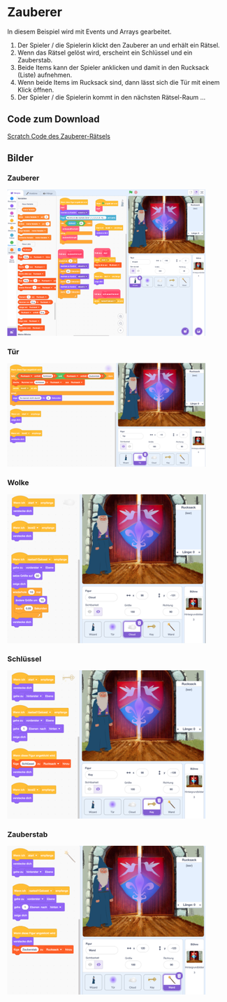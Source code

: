 # Zauberer

In diesem Beispiel wird mit Events und Arrays gearbeitet.

1. Der Spieler / die Spielerin klickt den Zauberer an und erhält ein Rätsel.
2. Wenn das Rätsel gelöst wird, erscheint ein Schlüssel und ein Zauberstab.
3. Beide Items kann der Spieler anklicken und damit in den Rucksack (Liste) aufnehmen.
4. Wenn beide Items im Rucksack sind, dann lässt sich die Tür mit einem Klick öffnen.
5. Der Spieler / die Spielerin kommt in den nächsten Rätsel-Raum ...

## Code zum Download
<a href="code/scratch_bsp_lists_events.sb3">Scratch Code des Zauberer-Rätsels</a>

## Bilder

### Zauberer

<img src="bilder/zauberer.png" width="90%" />

### Tür

<img src="bilder/tuer.png" width="90%" />

### Wolke

<img src="bilder/wolke.png" width="90%" />

### Schlüssel

<img src="bilder/schluessel.png" width="90%" />

### Zauberstab

<img src="bilder/zauberstab.png" width="90%" />